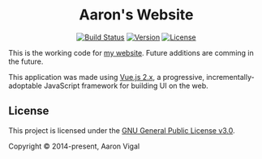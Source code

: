 <h1 align="center">Aaron's Website</h1>
<p align="center">
  <a href="https://travis-ci.com/AaronVigal/aaronvigal.com"><img src="https://travis-ci.com/AaronVigal/aaronvigal.com.svg?branch=master" alt="Build Status"></a>
  <a href="https://www.npmjs.com/"><img src="https://img.shields.io/npm/v/npm.svg" alt="Version"></a>
  <a href="https://opensource.org/licenses/gpl-license"><img src="https://img.shields.io/eclipse-marketplace/l/notepad4e.svg" alt="License"></a>
</p>

This is the working code for [my website](https://www.aaronvigal.com). Future additions are comming in the future.

This application was made using [Vue.js 2.x](https://vuejs.org/), a progressive, incrementally-adoptable JavaScript framework for building UI on the web. 

## License
This project is licensed under the [GNU General Public License v3.0](https://opensource.org/licenses/gpl-license).

Copyright &copy; 2014-present, Aaron Vigal